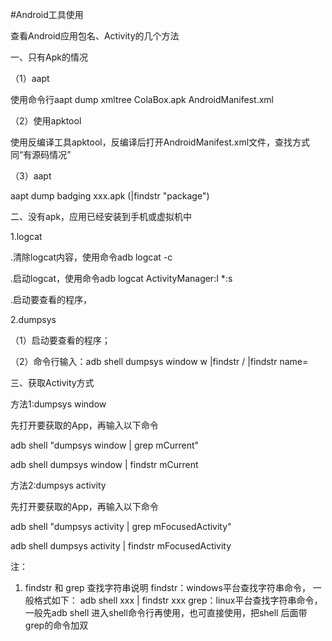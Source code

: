 #Android工具使用


查看Android应用包名、Activity的几个方法


一、只有Apk的情况

（1）aapt

使用命令行aapt dump xmltree ColaBox.apk AndroidManifest.xml

（2）使用apktool

使用反编译工具apktool，反编译后打开AndroidManifest.xml文件，查找方式同“有源码情况”

（3）aapt

aapt dump badging xxx.apk (|findstr "package")


二、没有apk，应用已经安装到手机或虚拟机中

1.logcat

.清除logcat内容，使用命令adb logcat -c

.启动logcat，使用命令adb logcat ActivityManager:I *:s

.启动要查看的程序，

2.dumpsys

（1）启动要查看的程序；

（2）命令行输入：adb shell dumpsys window w |findstr \/ |findstr name=



三、获取Activity方式

方法1:dumpsys window


先打开要获取的App，再输入以下命令

adb shell "dumpsys window | grep mCurrent"

adb shell dumpsys window | findstr mCurrent

方法2:dumpsys activity


先打开要获取的App，再输入以下命令

adb shell "dumpsys activity | grep mFocusedActivity"

adb shell dumpsys activity | findstr mFocusedActivity





注：
1. findstr 和 grep 查找字符串说明
findstr：windows平台查找字符串命令， 一般格式如下：
adb shell  xxx  | findstr xxx
grep：linux平台查找字符串命令，一般先adb shell 进入shell命令行再使用，也可直接使用，把shell 后面带grep的命令加双
